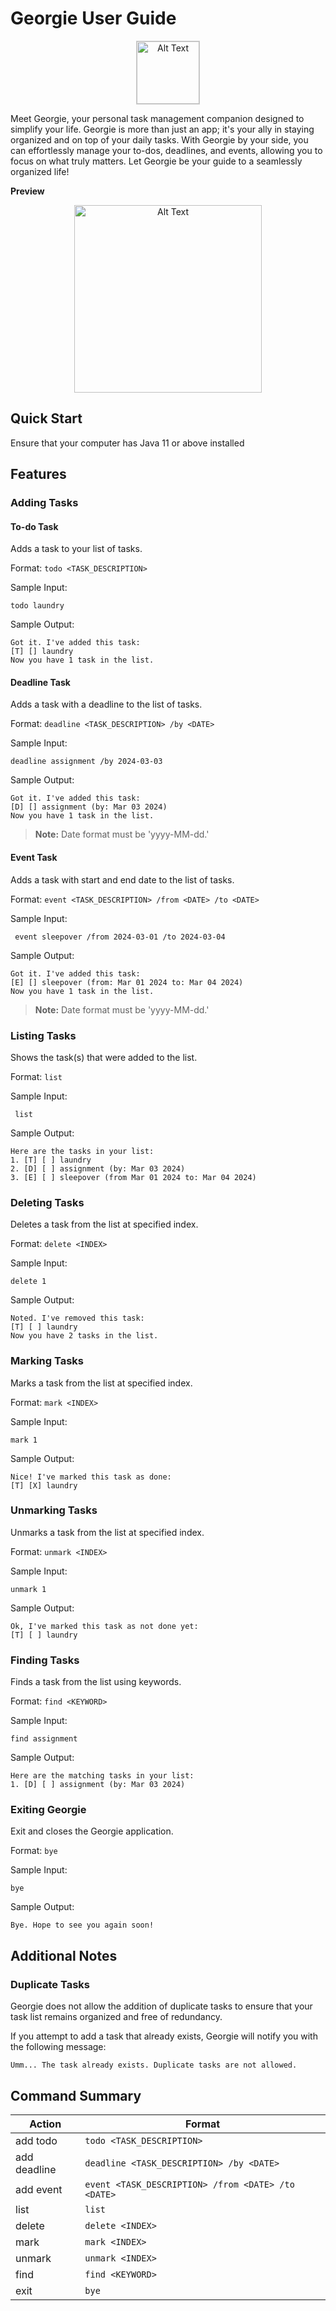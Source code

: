 # Georgie User Guide

<p align="center">
  <img src="Georgie.png" alt="Alt Text" width="100" style="border: 1px solid #ccc;"/>
</p>

Meet Georgie, your personal task management companion designed to simplify your life. Georgie is more than just an app; it's your ally in staying organized and on top of your daily tasks. With Georgie by your side, you can effortlessly manage your to-dos, deadlines, and events, allowing you to focus on what truly matters. Let Georgie be your guide to a seamlessly organized life!

**Preview**
<p align="center">
  <img src="Ui.png" alt="Alt Text" width="300"/>
</p>

## Quick Start

Ensure that your computer has Java 11 or above installed

## Features

### Adding Tasks

#### To-do Task

Adds a task to your list of tasks.

Format: `todo <TASK_DESCRIPTION>`

Sample Input:
```
todo laundry
```
Sample Output:
```
Got it. I've added this task:
[T] [] laundry
Now you have 1 task in the list.
```

#### Deadline Task

Adds a task with a deadline to the list of tasks.

Format: `deadline <TASK_DESCRIPTION> /by <DATE>`

Sample Input:
```
deadline assignment /by 2024-03-03
```
Sample Output:
```
Got it. I've added this task:
[D] [] assignment (by: Mar 03 2024)
Now you have 1 task in the list.
```

> **Note:** Date format must be 'yyyy-MM-dd.'

#### Event Task

Adds a task with start and end date to the list of tasks.

Format: `event <TASK_DESCRIPTION> /from <DATE> /to <DATE>`

Sample Input:
```
 event sleepover /from 2024-03-01 /to 2024-03-04
```
Sample Output:
```
Got it. I've added this task:
[E] [] sleepover (from: Mar 01 2024 to: Mar 04 2024)
Now you have 1 task in the list.
``` 

> **Note:** Date format must be 'yyyy-MM-dd.'

### Listing Tasks

Shows the task(s) that were added to the list.

Format: `list`

Sample Input:
```
 list
```
Sample Output:
```
Here are the tasks in your list:
1. [T] [ ] laundry
2. [D] [ ] assignment (by: Mar 03 2024)
3. [E] [ ] sleepover (from Mar 01 2024 to: Mar 04 2024)
``` 

### Deleting Tasks

Deletes a task from the list at specified index.

Format: `delete <INDEX>`

Sample Input:
```
delete 1
```
Sample Output:
```
Noted. I've removed this task:
[T] [ ] laundry
Now you have 2 tasks in the list.
``` 

### Marking Tasks

Marks a task from the list at specified index.

Format: `mark <INDEX>`

Sample Input:
```
mark 1
```
Sample Output:
```
Nice! I've marked this task as done:
[T] [X] laundry
``` 

### Unmarking Tasks

Unmarks a task from the list at specified index.

Format: `unmark <INDEX>`

Sample Input:
```
unmark 1
```
Sample Output:
```
Ok, I've marked this task as not done yet:
[T] [ ] laundry
``` 

### Finding Tasks

Finds a task from the list using keywords.

Format: `find <KEYWORD>`

Sample Input:
```
find assignment
```
Sample Output:
```
Here are the matching tasks in your list:
1. [D] [ ] assignment (by: Mar 03 2024)
``` 

### Exiting Georgie

Exit and closes the Georgie application. 

Format: `bye`

Sample Input:
```
bye
```
Sample Output:
```
Bye. Hope to see you again soon!
``` 

## Additional Notes

### Duplicate Tasks
Georgie does not allow the addition of duplicate tasks to ensure that your task list remains organized and free of redundancy. 

If you attempt to add a task that already exists, Georgie will notify you with the following message:
```
Umm... The task already exists. Duplicate tasks are not allowed.
```

## Command Summary

| Action       | Format                                             |
|--------------|----------------------------------------------------|
| add todo     | `todo <TASK_DESCRIPTION>`                          |
| add deadline | `deadline <TASK_DESCRIPTION> /by <DATE>`           |
| add event    | `event <TASK_DESCRIPTION> /from <DATE> /to <DATE>` |
| list         | `list`                                             |
| delete       | `delete <INDEX>`                                   |
| mark         | `mark <INDEX>`                                     |
| unmark       | `unmark <INDEX>`                                   |
| find         | `find <KEYWORD>`                                   |
| exit         | `bye`                                              |